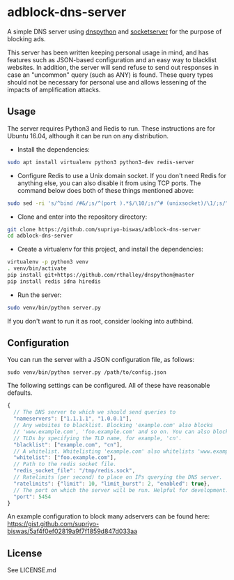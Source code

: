 # adblock-dns-server

A simple DNS server using [dnspython](https://github.com/rthalley/dnspython)
and [socketserver](https://docs.python.org/3/library/socketserver.html) for
the purpose of blocking ads.

This server has been written keeping personal usage in mind, and has features
such as JSON-based configuration and an easy way to blacklist websites. In
addition, the server will send refuse to send out responses in case an
"uncommon" query (such as ANY) is found. These query types should not be
necessary for personal use and allows lessening of the impacts of
amplification attacks.

## Usage

The server requires Python3 and Redis to run. These instructions are for
Ubuntu 16.04, although it can be run on any distribution.

* Install the dependencies:

```bash
sudo apt install virtualenv python3 python3-dev redis-server
```

* Configure Redis to use a Unix domain socket. If you don't need Redis for
anything else, you can also disable it from using TCP ports. The command below
does both of these things mentioned above:

```bash
sudo sed -ri 's/^bind /#&/;s/^(port ).*$/\10/;s/^# (unixsocket)/\1/;s/^(unixsocketperm )[0-9]+/\1777/' /etc/redis/redis.conf
```

* Clone and enter into the repository directory:

```bash
git clone https://github.com/supriyo-biswas/adblock-dns-server
cd adblock-dns-server
```

* Create a virtualenv for this project, and install the dependencies:

```bash
virtualenv -p python3 venv
. venv/bin/activate
pip install git+https://github.com/rthalley/dnspython@master
pip install redis idna hiredis
```

* Run the server:

```bash
sudo venv/bin/python server.py
```

If you don't want to run it as root, consider looking into authbind.

## Configuration

You can run the server with a JSON configuration file, as follows:

```
sudo venv/bin/python server.py /path/to/config.json
```

The following settings can be configured. All of these have reasonable
defaults.

```js
{
  // The DNS server to which we should send queries to
  "nameservers": ["1.1.1.1", "1.0.0.1"],
  // Any websites to blacklist. Blocking 'example.com' also blocks
  // 'www.example.com', 'foo.example.com' and so on. You can also block entire
  // TLDs by specifying the TLD name, for example, 'cn'.
  "blacklist": ["example.com", "cn"],
  // A whitelist. Whitelisting 'example.com' also whitelists 'www.example.com'
  "whitelist": ["foo.example.com"],
  // Path to the redis socket file.
  "redis_socket_file": "/tmp/redis.sock",
  // Ratelimits (per second) to place on IPs querying the DNS server.
  "ratelimits": {"limit": 10, "limit_burst": 2, "enabled": true},
  // The port on which the server will be run. Helpful for development.
  "port": 5454
}
```

An example configuration to block many adservers can be found here:
https://gist.github.com/supriyo-biswas/5af4f0ef02819a9f7f1859d847d033aa

## License

See LICENSE.md
